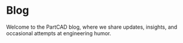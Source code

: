 # Blog

Welcome to the PartCAD blog, where we share updates, insights, and occasional attempts at engineering humor.
